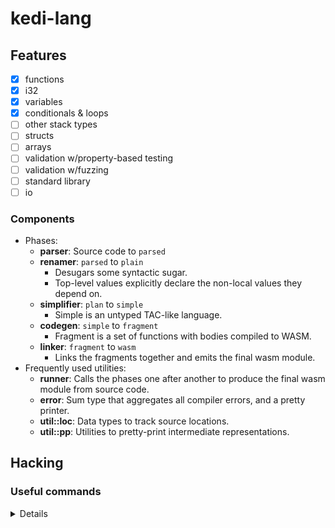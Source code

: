 # kedi-lang

## Features

- [x] functions
- [x] i32
- [x] variables
- [x] conditionals & loops
- [ ] other stack types
- [ ] structs 
- [ ] arrays
- [ ] validation w/property-based testing
- [ ] validation w/fuzzing
- [ ] standard library
- [ ] io

### Components

* Phases:
  * **parser**: Source code to `parsed`
  * **renamer**: `parsed` to `plain`
    * Desugars some syntactic sugar.
    * Top-level values explicitly declare the non-local values they depend on.
  * **simplifier**: `plan` to `simple`
    * Simple is an untyped TAC-like language.
  * **codegen**: `simple` to `fragment`
    * Fragment is a set of functions with bodies compiled to WASM.
  * **linker**: `fragment` to `wasm`
    * Links the fragments together and emits the final wasm module.
* Frequently used utilities:
  * **runner**: Calls the phases one after another to produce the final wasm module from source code.
  * **error**: Sum type that aggregates all compiler errors, and a pretty printer.
  * **util::loc**: Data types to track source locations.
  * **util::pp**: Utilities to pretty-print intermediate representations.

## Hacking

### Useful commands

<details>

```bash
# Watch the output of a phase
cargo watch -x 'run compile ./compiler/example/id.kedi --out - --out-parsed -' --clear

# Run the tests
cargo xtask test

# Build the compiler-web project and put it to appropriate location on `website` project
cargo xtask build-compiler-web-artifacts

# Given a wasm file, optimise with wasm-opt to compare
wasm2wat out.wasm > out.wat && wasm-opt out.wasm -o opt.wasm -O && wasm2wat opt.wasm > opt.wat
```

</details>